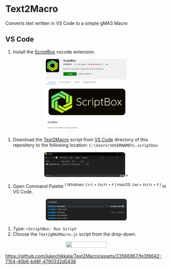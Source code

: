 # Text2Macro
Converts text written in VS Code to a simple gMA3 Macro

## VS Code

1. Install the [ScriptBox](https://marketplace.visualstudio.com/items?itemName=cubicle6.scriptbox) vscode extension.
<p align="center">
    <img src="rsc/ScriptBox.png" width=50% height=50% style="border-radius: 7px">
</p>

1. Download the [Text2Macro](/VS%20Code/Text2gMA3Macro.js) script from [VS Code](/VS%20Code/) directory of this repository to the following location:
`C:\Users\%USERNAME%\.scriptbox`

<p align="center">
    <img src="rsc/ScripBox_Scripts_Folder.png" width=50% height=50% style="border-radius: 7px">>
</p>

1. Open Command Palette <sup>(<I> Windows: `Ctrl` + `Shift` + `P` | macOS: `Cmd` + `Shift` + `P`</I> )</sup> in VS Code.

<p align="center">
    <img src="rsc/ScriptBox_RunScript.png" width=50% height=50% style="border-radius: 7px">
</p>

1. Type: `>ScriptBox: Run Script`
1. Choose the  `Text2gMA3Macro.js` script from the drop-down.

<p align="center">
    <img src="/rsc/VS%20Code%20Man%20Page.mp4" width=50% height=50% style="border-radius: 7px">
</p>

https://github.com/lukechikkala/Text2Macro/assets/23566967/fe3f8642-7154-40b6-b48f-4790332d5436
